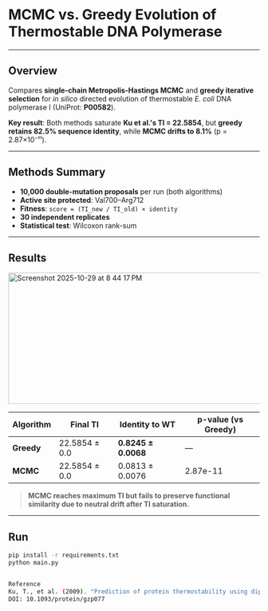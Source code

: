 # MCMC vs. Greedy Evolution of Thermostable DNA Polymerase 

---

## Overview

Compares **single-chain Metropolis-Hastings MCMC** and **greedy iterative selection** for *in silico* directed evolution of thermostable *E. coli* DNA polymerase I (UniProt: **P00582**).

**Key result**: Both methods saturate **Ku et al.'s TI = 22.5854**, but **greedy retains 82.5% sequence identity**, while **MCMC drifts to 8.1%** (p = 2.87×10⁻¹¹).

---

## Methods Summary

- **10,000 double-mutation proposals** per run (both algorithms)
- **Active site protected**: Val700–Arg712
- **Fitness**: `score = (TI_new / TI_old) × identity`
- **30 independent replicates**
- **Statistical test**: Wilcoxon rank-sum

---

## Results
<img width="835" height="263" alt="Screenshot 2025-10-29 at 8 44 17 PM" src="https://github.com/user-attachments/assets/668486bd-b2fd-4638-b44e-562b6fbdffd0" />

| Algorithm | Final TI | Identity to WT | p-value (vs Greedy) |
|---------|----------|----------------|---------------------|
| **Greedy** | 22.5854 ± 0.0 | **0.8245 ± 0.0068** | — |
| **MCMC**   | 22.5854 ± 0.0 | 0.0813 ± 0.0076 | 2.87e-11 |

> **MCMC reaches maximum TI but fails to preserve functional similarity due to neutral drift after TI saturation.**

---

## Run

```bash
pip install -r requirements.txt
python main.py


Reference
Ku, T., et al. (2009). "Prediction of protein thermostability using dipeptide composition." Protein Engineering, Design & Selection, 22(8), 515–521.
DOI: 10.1093/protein/gzp077

